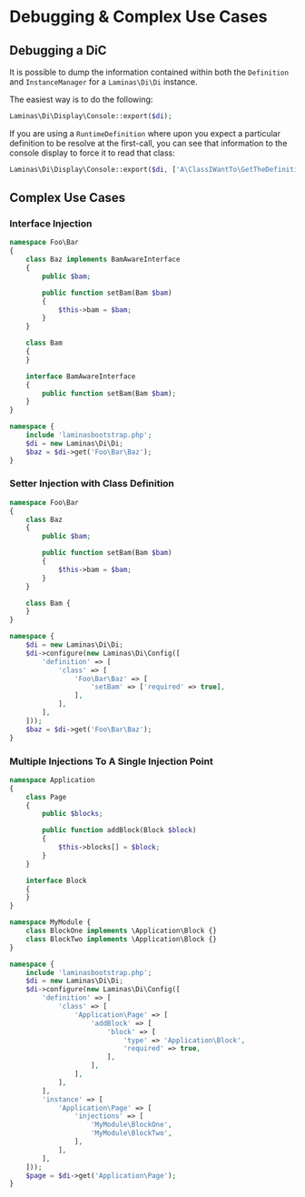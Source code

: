 # Debugging & Complex Use Cases

## Debugging a DiC

It is possible to dump the information contained within both the `Definition`
and `InstanceManager` for a `Laminas\Di\Di` instance.

The easiest way is to do the following:

```php
Laminas\Di\Display\Console::export($di);
```

If you are using a `RuntimeDefinition` where upon you expect a particular
definition to be resolve at the first-call, you can see that information to the
console display to force it to read that class:

```php
Laminas\Di\Display\Console::export($di, ['A\ClassIWantTo\GetTheDefinitionFor']);
```

## Complex Use Cases

### Interface Injection

```php
namespace Foo\Bar
{
    class Baz implements BamAwareInterface
    {
        public $bam;

        public function setBam(Bam $bam)
        {
            $this->bam = $bam;
        }
    }

    class Bam
    {
    }

    interface BamAwareInterface
    {
        public function setBam(Bam $bam);
    }
}

namespace {
    include 'laminasbootstrap.php';
    $di = new Laminas\Di\Di;
    $baz = $di->get('Foo\Bar\Baz');
}
```

### Setter Injection with Class Definition

```php
namespace Foo\Bar
{
    class Baz
    {
        public $bam;

        public function setBam(Bam $bam)
        {
            $this->bam = $bam;
        }
    }

    class Bam {
    }
}

namespace {
    $di = new Laminas\Di\Di;
    $di->configure(new Laminas\Di\Config([
        'definition' => [
            'class' => [
                'Foo\Bar\Baz' => [
                    'setBam' => ['required' => true],
                ],
            ],
        ],
    ]));
    $baz = $di->get('Foo\Bar\Baz');
}
```

### Multiple Injections To A Single Injection Point

```php
namespace Application
{
    class Page
    {
        public $blocks;

        public function addBlock(Block $block)
        {
            $this->blocks[] = $block;
        }
    }

    interface Block
    {
    }
}

namespace MyModule {
    class BlockOne implements \Application\Block {}
    class BlockTwo implements \Application\Block {}
}

namespace {
    include 'laminasbootstrap.php';
    $di = new Laminas\Di\Di;
    $di->configure(new Laminas\Di\Config([
        'definition' => [
            'class' => [
                'Application\Page' => [
                    'addBlock' => [
                        'block' => [
                            'type' => 'Application\Block',
                            'required' => true,
                        ],
                    ],
                ],
            ],
        ],
        'instance' => [
            'Application\Page' => [
                'injections' => [
                    'MyModule\BlockOne',
                    'MyModule\BlockTwo',
                ],
            ],
        ],
    ]));
    $page = $di->get('Application\Page');
}
```
